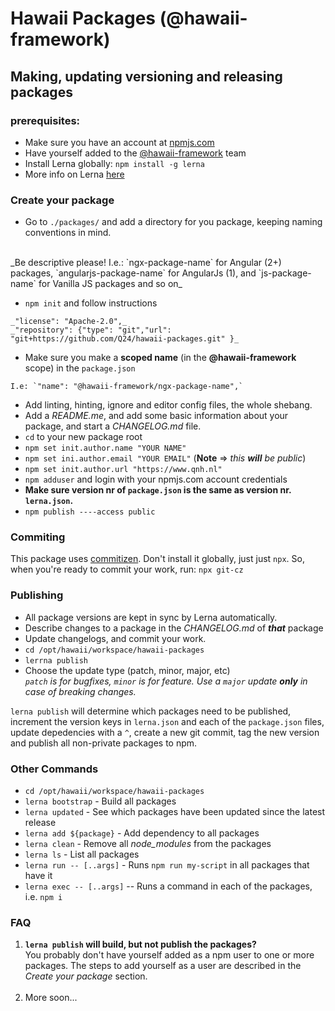 # Hawaii Packages (@hawaii-framework)

## Making, updating versioning and releasing packages

### prerequisites:
* Make sure you have an account at [npmjs.com](https://www.npmjs.com)
* Have yourself added to the [@hawaii-framework](https://www.npmjs.com/org/hawaii-framework/) team
* Install Lerna globally: `npm install -g lerna`
* More info on Lerna [here](https://github.com/lerna/lerna#commands) 

### Create your package
* Go to `./packages/` and add a directory for you package, keeping naming conventions in mind. 
<br>
_Be descriptive please!
I.e.: `ngx-package-name` for Angular (2+) packages, `angularjs-package-name` for AngularJs (1), and `js-package-name` for Vanilla JS packages and so on_

* `npm init` and follow instructions
```
_"license": "Apache-2.0",_
_"repository": {"type": "git","url": "git+https://github.com/Q24/hawaii-packages.git" }_
```
* Make sure you make a **scoped name** (in the **@hawaii-framework** scope) in the `package.json` 
```
I.e: `"name": "@hawaii-framework/ngx-package-name",`
```
* Add linting, hinting, ignore and editor config files, the whole shebang.
* Add a *README.me*, and add some basic information about your package, and start a *CHANGELOG.md* file.
* `cd` to your new package root
* `npm set init.author.name "YOUR NAME"`
* `npm set ini.author.email "YOUR EMAIL"` (**Note** => _this **will** be public_)
* `npm set init.author.url "https://www.qnh.nl"`
* `npm adduser` and login with your npmjs.com account credentials
* **Make sure version nr of `package.json` is the same as version nr. `lerna.json`.**
* `npm publish ----access public`

### Commiting

This package uses [commitizen](https://github.com/commitizen/cz-cli). 
Don't install it globally, just just `npx`.
So, when you're ready to commit your work, run:
`npx git-cz`  

### Publishing
* All package versions are kept in sync by Lerna automatically.
* Describe changes to a package in the _CHANGELOG.md_ of **_that_** package
* Update changelogs, and commit your work.
* `cd /opt/hawaii/workspace/hawaii-packages`
* `lerrna publish`
* Choose the update type (patch, minor, major, etc)<br>_`patch` is for bugfixes, `minor` is for feature. Use a `major` update **only** in case of breaking changes._

`lerna publish` will determine which packages need to be published, increment the version keys in `lerna.json` and each of the `package.json` files, update depedencies with a `^`, create a new git commit, tag the new version and publish all non-private packages to npm.  

### Other Commands

* `cd /opt/hawaii/workspace/hawaii-packages`
* `lerna bootstrap` - Build all packages
* `lerna updated` - See which packages have been updated since the latest release
* `lerna add ${package}` - Add dependency to all packages
* `lerna clean` - Remove all _node_modules_ from the packages
* `lerna ls` - List all packages
* `lerna run -- [..args]` - Runs `npm run my-script` in all packages that have it
* `lerna exec -- [..args]` -- Runs  a command in each of the packages, i.e. `npm i`

### FAQ
1. **`lerna publish` will build, but not publish the packages?** 
<br>You probably don't have yourself added as a npm user to one or more packages. The steps to add yourself as a user are described in the _Create your package_ section.<br><br>
1. More soon...